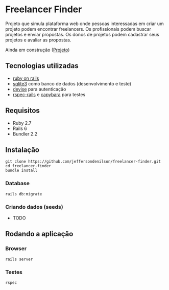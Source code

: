 # Freelancer Finder

Projeto que simula plataforma web onde pessoas interessadas em criar um projeto podem encontrar freelancers. Os profissionais podem buscar projetos e enviar propostas. Os donos de projetos podem cadastrar seus projetos e avaliar as propostas.

Ainda em construção ([Projeto](https://github.com/jeffersondenilson/freelancer-finder/projects/1))

## Tecnologias utilizadas

* [ruby on rails](https://rubyonrails.org)
* [sqlite3](https://github.com/sparklemotion/sqlite3-ruby) como banco de dados (desenvolvimento e teste)
* [devise](https://github.com/heartcombo/devise) para autenticação
* [rspec-rails](https://github.com/rspec/rspec-rails) e [capybara](http://teamcapybara.github.io/capybara/) para testes

## Requisitos

* Ruby 2.7
* Rails 6
* Bundler 2.2

## Instalação

```
git clone https://github.com/jeffersondenilson/freelancer-finder.git
cd freelancer-finder
bundle install
```

### Database

```
rails db:migrate
```

### Criando dados (seeds)

* TODO

## Rodando a aplicação

### Browser

```
rails server
```

### Testes

```
rspec
```
